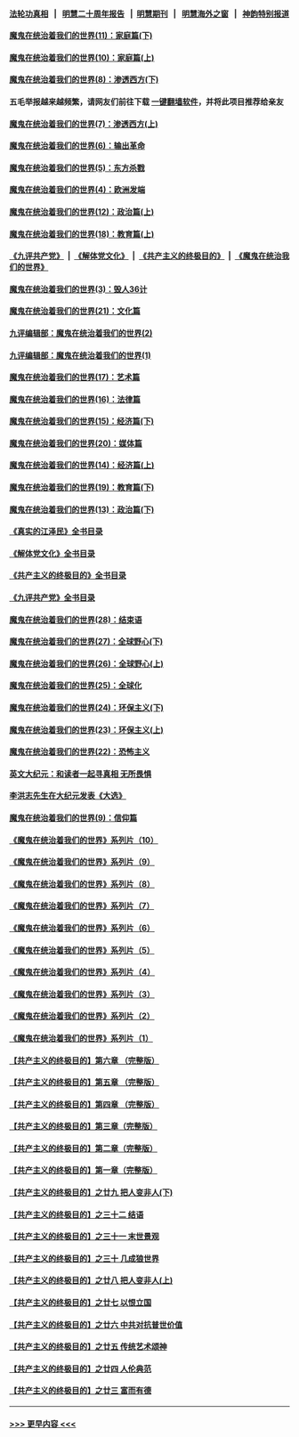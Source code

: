 #### [法轮功真相](https://github.com/gfw-breaker/truth/blob/master/README.md?t=0) &nbsp;&nbsp;|&nbsp;&nbsp; [明慧二十周年报告](https://github.com/gfw-breaker/mh-reports/blob/master/README.md?t=0) &nbsp;&nbsp;|&nbsp;&nbsp;[明慧期刊](https://github.com/gfw-breaker/mh-qikan) &nbsp;&nbsp;|&nbsp;&nbsp; [明慧海外之窗](https://github.com/gfw-breaker/mh-news/blob/master/README.md?t=0) &nbsp;&nbsp;|&nbsp;&nbsp; [神韵特别报道](https://github.com/gfw-breaker/mh-news/blob/master/shenyun.md?t=0)
#### [魔鬼在统治着我们的世界(11)：家庭篇(下)](../pages/nsc422/n10440961.md?t=11302201) 
#### [魔鬼在统治着我们的世界(10)：家庭篇(上)](../pages/nsc422/n10435448.md?t=11302201) 
#### [魔鬼在统治着我们的世界(8)：渗透西方(下)](../pages/nsc422/n10429603.md?t=11302201) 
#### 五毛举报越来越频繁，请网友们前往下载 [一键翻墙软件](https://github.com/gfw-breaker/ssr-accounts)，并将此项目推荐给亲友
#### [魔鬼在统治着我们的世界(7)：渗透西方(上)](../pages/nsc422/n10426013.md?t=11302201) 
#### [魔鬼在统治着我们的世界(6)：输出革命](../pages/nsc422/n10421536.md?t=11302201) 
#### [魔鬼在统治着我们的世界(5)：东方杀戮](../pages/nsc422/n10417707.md?t=11302201) 
#### [魔鬼在统治着我们的世界(4)：欧洲发端](../pages/nsc422/n10414890.md?t=11302201) 
#### [魔鬼在统治着我们的世界(12)：政治篇(上)](../pages/nsc422/n10444576.md?t=11302201) 
#### [魔鬼在统治着我们的世界(18)：教育篇(上)](../pages/nsc422/n10526970.md?t=11302201) 
#### [《九评共产党》](https://github.com/begood0513/9ping.md/blob/master/README.md) &nbsp;|&nbsp; [《解体党文化》](../../../../jtdwh.md/blob/master/README.md)  &nbsp;|&nbsp; [《共产主义的终极目的》](../../../../gczydzjmd.md/blob/master/README.md) &nbsp;|&nbsp; [《魔鬼在统治我们的世界》](../../../../mgztzwmdsj.md/blob/master/README.md) 
#### [魔鬼在统治着我们的世界(3)：毁人36计](../pages/nsc422/n10411583.md?t=11302201) 
#### [魔鬼在统治着我们的世界(21)：文化篇](../pages/nsc422/n10597706.md?t=11302201) 
#### [九评编辑部：魔鬼在统治着我们的世界(2)](../pages/nsc422/n10410036.md?t=11302201) 
#### [九评编辑部：魔鬼在统治着我们的世界(1)](../pages/nsc422/n10406825.md?t=11302201) 
#### [魔鬼在统治着我们的世界(17)：艺术篇](../pages/nsc422/n10499093.md?t=11302201) 
#### [魔鬼在统治着我们的世界(16)：法律篇](../pages/nsc422/n10485969.md?t=11302201) 
#### [魔鬼在统治着我们的世界(15)：经济篇(下)](../pages/nsc422/n10469975.md?t=11302201) 
#### [魔鬼在统治着我们的世界(20)：媒体篇](../pages/nsc422/n10586579.md?t=11302201) 
#### [魔鬼在统治着我们的世界(14)：经济篇(上)](../pages/nsc422/n10457370.md?t=11302201) 
#### [魔鬼在统治着我们的世界(19)：教育篇(下)](../pages/nsc422/n10564808.md?t=11302201) 
#### [魔鬼在统治着我们的世界(13)：政治篇(下)](../pages/nsc422/n10448270.md?t=11302201) 
#### [《真实的江泽民》全书目录](../pages/nsc422/n13721399.md?t=11302201) 
#### [《解体党文化》全书目录](../pages/nsc422/n13721157.md?t=11302201) 
#### [《共产主义的终极目的》全书目录](../pages/nsc422/n13721048.md?t=11302201) 
#### [《九评共产党》全书目录](../pages/nsc422/n13708085.md?t=11302201) 
#### [魔鬼在统治着我们的世界(28)：结束语](../pages/nsc422/n10936246.md?t=11302201) 
#### [魔鬼在统治着我们的世界(27)：全球野心(下)](../pages/nsc422/n10928319.md?t=11302201) 
#### [魔鬼在统治着我们的世界(26)：全球野心(上)](../pages/nsc422/n10900318.md?t=11302201) 
#### [魔鬼在统治着我们的世界(25)：全球化](../pages/nsc422/n10788205.md?t=11302201) 
#### [魔鬼在统治着我们的世界(24)：环保主义(下)](../pages/nsc422/n10695307.md?t=11302201) 
#### [魔鬼在统治着我们的世界(23)：环保主义(上)](../pages/nsc422/n10688613.md?t=11302201) 
#### [魔鬼在统治着我们的世界(22)：恐怖主义](../pages/nsc422/n10614727.md?t=11302201) 
#### [英文大纪元：和读者一起寻真相 无所畏惧](../pages/nsc422/n12542027.md?t=11302201) 
#### [李洪志先生在大纪元发表《大选》](../pages/nsc422/n12534746.md?t=11302201) 
#### [魔鬼在统治着我们的世界(9)：信仰篇](../pages/nsc422/n10432159.md?t=11302201) 
#### [《魔鬼在统治着我们的世界》系列片（10）](../pages/nsc422/n12292670.md?t=11302201) 
#### [《魔鬼在统治着我们的世界》系列片（9）](../pages/nsc422/n12290859.md?t=11302201) 
#### [《魔鬼在统治着我们的世界》系列片（8）](../pages/nsc422/n12287445.md?t=11302201) 
#### [《魔鬼在统治着我们的世界》系列片（7）](../pages/nsc422/n12283425.md?t=11302201) 
#### [《魔鬼在统治着我们的世界》系列片（6）](../pages/nsc422/n12282314.md?t=11302201) 
#### [《魔鬼在统治着我们的世界》系列片（5）](../pages/nsc422/n12281419.md?t=11302201) 
#### [《魔鬼在统治着我们的世界》系列片（4）](../pages/nsc422/n12274024.md?t=11302201) 
#### [《魔鬼在统治着我们的世界》系列片（3）](../pages/nsc422/n12271322.md?t=11302201) 
#### [《魔鬼在统治着我们的世界》系列片（2）](../pages/nsc422/n12269049.md?t=11302201) 
#### [《魔鬼在统治着我们的世界》系列片（1）](../pages/nsc422/n12267575.md?t=11302201) 
#### [【共产主义的终极目的】第六章 （完整版）](../pages/nsc422/n11428913.md?t=11302201) 
#### [【共产主义的终极目的】第五章 （完整版）](../pages/nsc422/n11428912.md?t=11302201) 
#### [【共产主义的终极目的】第四章 （完整版）](../pages/nsc422/n11428907.md?t=11302201) 
#### [【共产主义的终极目的】第三章（完整版）](../pages/nsc422/n11428848.md?t=11302201) 
#### [【共产主义的终极目的】第二章（完整版）](../pages/nsc422/n11428831.md?t=11302201) 
#### [【共产主义的终极目的】第一章（完整版）](../pages/nsc422/n11417651.md?t=11302201) 
#### [【共产主义的终极目的】之廿九 把人变非人(下)](../pages/nsc422/n11344140.md?t=11302201) 
#### [【共产主义的终极目的】之三十二 结语](../pages/nsc422/n11360535.md?t=11302201) 
#### [【共产主义的终极目的】之三十一 末世景观](../pages/nsc422/n11351129.md?t=11302201) 
#### [【共产主义的终极目的】之三十 几成狼世界](../pages/nsc422/n11348280.md?t=11302201) 
#### [【共产主义的终极目的】之廿八 把人变非人(上)](../pages/nsc422/n11340492.md?t=11302201) 
#### [【共产主义的终极目的】之廿七 以恨立国](../pages/nsc422/n11336944.md?t=11302201) 
#### [【共产主义的终极目的】之廿六 中共对抗普世价值](../pages/nsc422/n11324785.md?t=11302201) 
#### [【共产主义的终极目的】之廿五 传统艺术颂神](../pages/nsc422/n11296396.md?t=11302201) 
#### [【共产主义的终极目的】之廿四 人伦典范](../pages/nsc422/n11296397.md?t=11302201) 
#### [【共产主义的终极目的】之廿三 富而有德](../pages/nsc422/n11283598.md?t=11302201) 

----
#### [ >>> 更早内容 <<< ](../indexes/nsc422-earlier.md)
